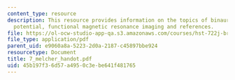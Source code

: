 ```yaml
---
content_type: resource
description: This resource provides information on the topics of binaural difference
  potential, functional magnetic resonance imaging and references.
file: https://ol-ocw-studio-app-qa.s3.amazonaws.com/courses/hst-722j-brain-mechanisms-for-hearing-and-speech-fall-2005/45b197f36d57a4950c3ebe641f481765_7_melcher_handot.pdf
file_type: application/pdf
parent_uid: e9060a8a-5223-2d0a-2187-c45897bbe924
resourcetype: Document
title: 7_melcher_handot.pdf
uid: 45b197f3-6d57-a495-0c3e-be641f481765
---
```

